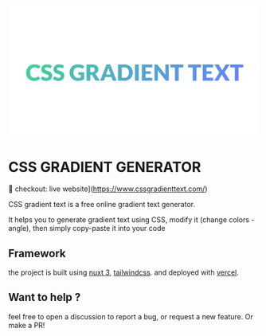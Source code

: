 ![image](public/meta-image.png)

# CSS GRADIENT GENERATOR

🔗 checkout: live website](https://www.cssgradienttext.com/)

CSS gradient text is a free online gradient text generator.

It helps you to generate gradient text using CSS, modify it (change colors - angle), then simply copy-paste it into your code

## Framework

the project is built using [nuxt 3](https://v3.nuxtjs.org/), [tailwindcss](https://tailwindcss.com/). and deployed with [vercel](https://www.vercel.com/).


## Want to help ? 
feel free to open a discussion to report a bug, or request a new feature. Or make a PR!
